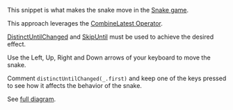 This snippet is what makes the snake move in the
[Snake game](https://julienmoumne.github.io/rx-training-games/#?title=snake).

This approach leverages the
[CombineLatest Operator](https://github.com/Reactive-Extensions/RxJS/blob/master/doc/api/core/operators/combinelatest.md).

[DistinctUntilChanged](https://github.com/Reactive-Extensions/RxJS/blob/master/doc/api/core/operators/distinctuntilchanged.md)
and
[SkipUntil](https://github.com/Reactive-Extensions/RxJS/blob/master/doc/api/core/operators/skipuntil.md)
must be used to achieve the desired effect.

Use the Left, Up, Right and Down arrows of your keyboard to move the snake.

Comment `distinctUntilChanged(_.first)` and keep one of the keys pressed to see how it affects the behavior of the snake.

See [full diagram](js/samples/slither-using-combine-latest/slither-using-combine-latest.png).